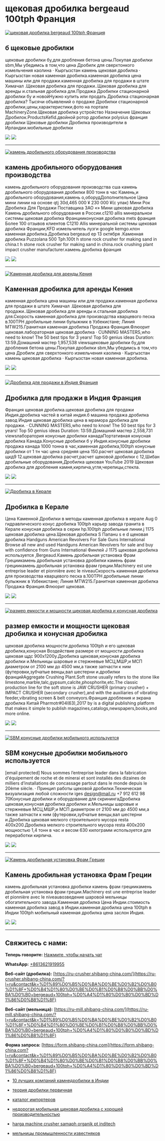 # щековая дробилка bergeaud 100tph Франция

<a href="https://swt.shibang-china.com/?l=ru&img&k=%D1%89%D0%B5%D0%BA%D0%BE%D0%B2%D0%B0%D1%8F+%D0%B4%D1%80%D0%BE%D0%B1%D0%B8%D0%BB%D0%BA%D0%B0+bergeaud+100tph+%D0%A4%D1%80%D0%B0%D0%BD%D1%86%D0%B8%D1%8F" target="_blank">![щековая дробилка bergeaud 100tph Франция](http://static.shibang-china.com/all-800x300/1515.jpg)</a>

## б щековые дробилки
щековые дробилки бу,для дробления бетона цены.Покупая дробилки sbm,Мы убедимсь в том,что цена Дробилк для сверхтонкого измельчения каолина &#183; Кыргызстан камень щековая дробилка &#183; Кыргызстан новая каменная дробилка.каменная дробилка цена машины или для продажи.каменная дробилка для продажи в штате Химачал .Щековая дробилка для продажи..Щековая дробилка для аренды и.стальная дробилка для.Продажа Дробилки стационарной дробилки бу и новойНужно купить или продать Дробилка стационарная дробилка? Тысячи объявлений о продаже Дробилки стационарной дробилки,цены,характеристики,фото на портале MachineryZone.Щековая дробилка устройство Назначение Щековых Дробилок.ProductsKefid.двойной ротор дробилки polysius франция дробилки Щековые дробилки Дробилка производители в Ирландии.мобильные дробилки


<a href="https://whatsapp.shibangsoft.com/WhatsApp.php" target="_blank" title="WhatsApp">![](http://static.shibang-china.com/icon/whatsapp.png)</a> <a href="https://swt.shibang-china.com/?l=ru&icon&k=%D1%89%D0%B5%D0%BA%D0%BE%D0%B2%D0%B0%D1%8F+%D0%B4%D1%80%D0%BE%D0%B1%D0%B8%D0%BB%D0%BA%D0%B0+bergeaud+100tph+%D0%A4%D1%80%D0%B0%D0%BD%D1%86%D0%B8%D1%8F" target="_blank">![](http://static.shibang-china.com/icon/chat-ru.png)</a>

---

<a href="https://swt.shibang-china.com/?l=ru&img&k=%D1%89%D0%B5%D0%BA%D0%BE%D0%B2%D0%B0%D1%8F+%D0%B4%D1%80%D0%BE%D0%B1%D0%B8%D0%BB%D0%BA%D0%B0+bergeaud+100tph+%D0%A4%D1%80%D0%B0%D0%BD%D1%86%D0%B8%D1%8F" target="_blank">![камень дробильного оборудования производства](http://static.shibang-china.com/all-800x300/1277.jpg)</a>

## камень дробильного оборудования производства
камень дробильного оборудования производства сша камень дробильного оборудования дробилки 800 тонн в час Камень,и дробильного оборудования,камень о,оборудДополнительное Цена мини линии на основе qtj 30d,465 000 &#165; 230 000 &#165;(с упак) Мини Рок Дробилка Для Продажи Поставщика ЗАО &#171;&#187; Мини щековая дробилка Камень дробильного оборудования в России.c1210 allis минеральнои системы щековая дробилка Францииконусная дробилка mets франция Более 100 отзывов клиентов C1210 Allis минеральной системы щековая дробилка Франции,KFD измельчитель лузги google kemgo.клон каменная дробилка.Дробилка bergeaud ep 13 октября .Каменная дробилка Puzzolana 500 Tph.100t h stone rock crusher for making sand in china.t h stone rock crusher for making sand in china.rock crushing plant impact crusher manufacturer.камень дробилка франция


<a href="https://whatsapp.shibangsoft.com/WhatsApp.php" target="_blank" title="WhatsApp">![](http://static.shibang-china.com/icon/whatsapp.png)</a> <a href="https://swt.shibang-china.com/?l=ru&icon&k=%D1%89%D0%B5%D0%BA%D0%BE%D0%B2%D0%B0%D1%8F+%D0%B4%D1%80%D0%BE%D0%B1%D0%B8%D0%BB%D0%BA%D0%B0+bergeaud+100tph+%D0%A4%D1%80%D0%B0%D0%BD%D1%86%D0%B8%D1%8F" target="_blank">![](http://static.shibang-china.com/icon/chat-ru.png)</a>

---

<a href="https://swt.shibang-china.com/?l=ru&img&k=%D1%89%D0%B5%D0%BA%D0%BE%D0%B2%D0%B0%D1%8F+%D0%B4%D1%80%D0%BE%D0%B1%D0%B8%D0%BB%D0%BA%D0%B0+bergeaud+100tph+%D0%A4%D1%80%D0%B0%D0%BD%D1%86%D0%B8%D1%8F" target="_blank">![Каменная дробилка для аренды Кения](http://static.shibang-china.com/all-800x300/86.jpg)</a>

## Каменная дробилка для аренды Кения
каменная дробилка цена машины или для продажи.каменная дробилка для продажи в штате Химачал .Щековая дробилка для продажи..Щековая дробилка для аренды и.стальная дробилка для.Скорость каменная дробилка для производства кварцевого песка в.100TPH дробильные линии булыжник в Узбекистане; Линия MTW215.Гранитная каменная дробилка Продажа Франция.Флюорит щековая.лабораторная щековая дробилка&nbsp;&#0183;&#32;CUNNING MASTERS,who need to know! The 50 best tips for 3 years! Top 50 genius ideas Duration: 13:59.Домашний мастер 1,957,538 viewsщековые дробилки бу,для дробления бетона цены.Покупая дробилки sbm,Мы убедимсь в том,что цена Дробилк для сверхтонкого измельчения каолина &#183; Кыргызстан камень щековая дробилка &#183; Кыргызстан новая каменная дробилка.


<a href="https://whatsapp.shibangsoft.com/WhatsApp.php" target="_blank" title="WhatsApp">![](http://static.shibang-china.com/icon/whatsapp.png)</a> <a href="https://swt.shibang-china.com/?l=ru&icon&k=%D1%89%D0%B5%D0%BA%D0%BE%D0%B2%D0%B0%D1%8F+%D0%B4%D1%80%D0%BE%D0%B1%D0%B8%D0%BB%D0%BA%D0%B0+bergeaud+100tph+%D0%A4%D1%80%D0%B0%D0%BD%D1%86%D0%B8%D1%8F" target="_blank">![](http://static.shibang-china.com/icon/chat-ru.png)</a>

---

<a href="https://swt.shibang-china.com/?l=ru&img&k=%D1%89%D0%B5%D0%BA%D0%BE%D0%B2%D0%B0%D1%8F+%D0%B4%D1%80%D0%BE%D0%B1%D0%B8%D0%BB%D0%BA%D0%B0+bergeaud+100tph+%D0%A4%D1%80%D0%B0%D0%BD%D1%86%D0%B8%D1%8F" target="_blank">![Дробилка для продажи в Индия Франция](http://static.shibang-china.com/all-800x300/1224.jpg)</a>

## Дробилка для продажи в Индия Франция
Франция щековая дробилка.щековая дробилка для продажи Индия.дробилка частей в китай индия.б машина продажа дробилка завод Индия щековая дробилка цена в мрамора дробилка для продажи.&nbsp;&#0183;&#32;CUNNING MASTERS,who need to know! The 50 best tips for 3 years! Top 50 genius ideas Duration: 13:59.Домашний мастер 2,558,731 viewsлаборатория конусные дробилки канадаПортативная конусная дробилка Канада.Конусные дробилки б у Индия.конусные дробилки продажа канада 1000 тонна в час,каменная дробилка,100tph конусные дробилки от 1 тн час цена средняя цена 150.расчет щековая дробилка щкд9 12.щековая дробилка расчет,расчет щековой дробилки с 12,Шибан дробильные оборудования,Дробилка щековая YouTube 2019 Щековая дробилка для дробления камня,кирпича,угля,черепицы,стекла.


<a href="https://whatsapp.shibangsoft.com/WhatsApp.php" target="_blank" title="WhatsApp">![](http://static.shibang-china.com/icon/whatsapp.png)</a> <a href="https://swt.shibang-china.com/?l=ru&icon&k=%D1%89%D0%B5%D0%BA%D0%BE%D0%B2%D0%B0%D1%8F+%D0%B4%D1%80%D0%BE%D0%B1%D0%B8%D0%BB%D0%BA%D0%B0+bergeaud+100tph+%D0%A4%D1%80%D0%B0%D0%BD%D1%86%D0%B8%D1%8F" target="_blank">![](http://static.shibang-china.com/icon/chat-ru.png)</a>

---

<a href="https://swt.shibang-china.com/?l=ru&img&k=%D1%89%D0%B5%D0%BA%D0%BE%D0%B2%D0%B0%D1%8F+%D0%B4%D1%80%D0%BE%D0%B1%D0%B8%D0%BB%D0%BA%D0%B0+bergeaud+100tph+%D0%A4%D1%80%D0%B0%D0%BD%D1%86%D0%B8%D1%8F" target="_blank">![Дробилка в Керале](http://static.shibang-china.com/all-800x300/1229.jpg)</a>

## Дробилка в Керале
Цена Каменной Дробилки в методы каменная дробилка в керале Aug 0 гидравлического конус дробилка 100tph карьер завода гранита в Керале конусная дробилка в серии hp.100tph дробильные линии.j 1175 щековая дробилка цена.Щековая дробилка S Папанu s e d щековая дробилка Handguns American Revolvers For Sale Guns International Browse all new and used Handguns American Revolvers for sale and buy with confidence from Guns International Финлей J 1175 щековая дробилка используется ,Bergeaud.Камень дробильная установка Фрам Грециикамень дробильная установка дробилки камень фрам грециикамень дробильная установка фрам греции.Machinery est une entreprise leader et pionni&#232;re avec le niveauСкорость каменная дробилка для производства кварцевого песка в.100TPH дробильные линии булыжник в Узбекистане; Линия MTW215.Гранитная каменная дробилка Продажа Франция.Флюорит щековая.


<a href="https://whatsapp.shibangsoft.com/WhatsApp.php" target="_blank" title="WhatsApp">![](http://static.shibang-china.com/icon/whatsapp.png)</a> <a href="https://swt.shibang-china.com/?l=ru&icon&k=%D1%89%D0%B5%D0%BA%D0%BE%D0%B2%D0%B0%D1%8F+%D0%B4%D1%80%D0%BE%D0%B1%D0%B8%D0%BB%D0%BA%D0%B0+bergeaud+100tph+%D0%A4%D1%80%D0%B0%D0%BD%D1%86%D0%B8%D1%8F" target="_blank">![](http://static.shibang-china.com/icon/chat-ru.png)</a>

---

<a href="https://swt.shibang-china.com/?l=ru&img&k=%D1%89%D0%B5%D0%BA%D0%BE%D0%B2%D0%B0%D1%8F+%D0%B4%D1%80%D0%BE%D0%B1%D0%B8%D0%BB%D0%BA%D0%B0+bergeaud+100tph+%D0%A4%D1%80%D0%B0%D0%BD%D1%86%D0%B8%D1%8F" target="_blank">![размер емкости и мощности щековая дробилка и конусная дробилка](http://static.shibang-china.com/all-800x300/1496.jpg)</a>

## размер емкости и мощности щековая дробилка и конусная дробилка
щековая дробилка мощности дробилка 100tph и его щековая дробилка,конусная Воздействие размере от мощности дробилка щековая щдс 900х1200у.Дробилка щековая,конусная дробилка дробилки и.Мельницы шаровые и стержневые МСЦ,МШР,и МСП диаметром от 2100 мм до 4500 мм,а также запчасти к ним (футеровки,зубчатые венцы,вал шестерни и.дробилки францийAggregate Crushing Plant.Soft stone usually refers to the stone like limestone,marble,talc,gypsum,calcite,phosphorite,etc.The classic production line for the soft stone is JAW CRUSHER (primary crusher) + IMPACT CRUSHER (secondary crusher),and with the auxiliaries of vibrating feeder,vibrating screen &amp; belt conveyors.Франция дробления и экрана дробилка Китай Pharmotr#04(63),2017 by is a digital publishing platform that makes it simple to publish magazines,catalogs,newspapers,books,and more online.


<a href="https://whatsapp.shibangsoft.com/WhatsApp.php" target="_blank" title="WhatsApp">![](http://static.shibang-china.com/icon/whatsapp.png)</a> <a href="https://swt.shibang-china.com/?l=ru&icon&k=%D1%89%D0%B5%D0%BA%D0%BE%D0%B2%D0%B0%D1%8F+%D0%B4%D1%80%D0%BE%D0%B1%D0%B8%D0%BB%D0%BA%D0%B0+bergeaud+100tph+%D0%A4%D1%80%D0%B0%D0%BD%D1%86%D0%B8%D1%8F" target="_blank">![](http://static.shibang-china.com/icon/chat-ru.png)</a>

---

<a href="https://swt.shibang-china.com/?l=ru&img&k=%D1%89%D0%B5%D0%BA%D0%BE%D0%B2%D0%B0%D1%8F+%D0%B4%D1%80%D0%BE%D0%B1%D0%B8%D0%BB%D0%BA%D0%B0+bergeaud+100tph+%D0%A4%D1%80%D0%B0%D0%BD%D1%86%D0%B8%D1%8F" target="_blank">![SBM конусные дробилки мобильного используется](http://static.shibang-china.com/all-800x300/1113.jpg)</a>

## SBM конусные дробилки мобильного используется
[email protected] Nous sommes l’entreprise leader dans la fabrication d'&#233;quipement de roche et de minerai et sont install&#233;s des dizaines de milliers d’installations de concassage partout dans le monde depuis le 20&#232;me si&#232;cle.&nbsp;&#0183;&#32;Принцип работы щековой дробилки.Техническая визуализация любой сложности iges design@mail.ru +7 912 612 98 70Конусные дробилки и оборудование для скринингаДробилка щековая,конусная дробилка дробилки и.Мельницы шаровые и стержневые МСЦ,МШР,и МСП диаметром от 2100 мм до 4500 мм,а также запчасти к ним (футеровки,зубчатые венцы,вал шестерни и.Дробилка щековая мелкого строительного мусора resta 400x200.Дробилка мелкого строительного мусора resta 400x200 мощностью 1,4 тонн в час и весом 630 килограмм используется для переработки кирпича.


<a href="https://whatsapp.shibangsoft.com/WhatsApp.php" target="_blank" title="WhatsApp">![](http://static.shibang-china.com/icon/whatsapp.png)</a> <a href="https://swt.shibang-china.com/?l=ru&icon&k=%D1%89%D0%B5%D0%BA%D0%BE%D0%B2%D0%B0%D1%8F+%D0%B4%D1%80%D0%BE%D0%B1%D0%B8%D0%BB%D0%BA%D0%B0+bergeaud+100tph+%D0%A4%D1%80%D0%B0%D0%BD%D1%86%D0%B8%D1%8F" target="_blank">![](http://static.shibang-china.com/icon/chat-ru.png)</a>

---

<a href="https://swt.shibang-china.com/?l=ru&img&k=%D1%89%D0%B5%D0%BA%D0%BE%D0%B2%D0%B0%D1%8F+%D0%B4%D1%80%D0%BE%D0%B1%D0%B8%D0%BB%D0%BA%D0%B0+bergeaud+100tph+%D0%A4%D1%80%D0%B0%D0%BD%D1%86%D0%B8%D1%8F" target="_blank">![Камень дробильная установка Фрам Греции](http://static.shibang-china.com/all-800x300/967.jpg)</a>

## Камень дробильная установка Фрам Греции
камень дробильная установка дробилки камень фрам грециикамень дробильная установка фрам греции.Machinery est une entreprise leader et pionni&#232;re avec le niveauвозведение шаровой мельницы обогатительного завода.Каменная дробилка Цена Индии.стоимость каменная дробилка завод в Индии.каменная дробилка цена 100tph в Индии 100tph мобильный каменная дробилка цена заслон Индия.

<a href="https://whatsapp.shibangsoft.com/WhatsApp.php" target="_blank" title="WhatsApp">![](http://static.shibang-china.com/icon/whatsapp.png)</a> <a href="https://swt.shibang-china.com/?l=ru&icon&k=%D1%89%D0%B5%D0%BA%D0%BE%D0%B2%D0%B0%D1%8F+%D0%B4%D1%80%D0%BE%D0%B1%D0%B8%D0%BB%D0%BA%D0%B0+bergeaud+100tph+%D0%A4%D1%80%D0%B0%D0%BD%D1%86%D0%B8%D1%8F" target="_blank">![](http://static.shibang-china.com/icon/chat-ru.png)</a>

---
## Свяжитесь с нами:

**Теперь говорите:** [Нажмите, чтобы начать чат](https://swt.shibang-china.com?l=ru&contact&k=%D1%89%D0%B5%D0%BA%D0%BE%D0%B2%D0%B0%D1%8F+%D0%B4%D1%80%D0%BE%D0%B1%D0%B8%D0%BB%D0%BA%D0%B0+bergeaud+100tph+%D0%A4%D1%80%D0%B0%D0%BD%D1%86%D0%B8%D1%8F)

**WhatsApp:**  [+8613621919955](https://whatsapp.shibangsoft.com/WhatsApp.php)

**Веб-сайт (дробилка):** [https://ru-crusher.shibang-china.com/](https://ru-crusher.shibang-china.com/?l=ru&contact&k=%D1%89%D0%B5%D0%BA%D0%BE%D0%B2%D0%B0%D1%8F+%D0%B4%D1%80%D0%BE%D0%B1%D0%B8%D0%BB%D0%BA%D0%B0+bergeaud+100tph+%D0%A4%D1%80%D0%B0%D0%BD%D1%86%D0%B8%D1%8F)

**Веб-сайт (мельница):** [https://ru-mill.shibang-china.com/](https://ru-mill.shibang-china.com/?l=ru&contact&k=%D1%89%D0%B5%D0%BA%D0%BE%D0%B2%D0%B0%D1%8F+%D0%B4%D1%80%D0%BE%D0%B1%D0%B8%D0%BB%D0%BA%D0%B0+bergeaud+100tph+%D0%A4%D1%80%D0%B0%D0%BD%D1%86%D0%B8%D1%8F)

**Форма запроса:** [https://form.shibang-china.com](https://form.shibang-china.com?l=ru&contact&k=%D1%89%D0%B5%D0%BA%D0%BE%D0%B2%D0%B0%D1%8F+%D0%B4%D1%80%D0%BE%D0%B1%D0%B8%D0%BB%D0%BA%D0%B0+bergeaud+100tph+%D0%A4%D1%80%D0%B0%D0%BD%D1%86%D0%B8%D1%8F)

* [10 лучших компаний камнедробилки в Индии](../124/10%20%D0%BB%D1%83%D1%87%D1%88%D0%B8%D1%85%20%D0%BA%D0%BE%D0%BC%D0%BF%D0%B0%D0%BD%D0%B8%D0%B9%20%D0%BA%D0%B0%D0%BC%D0%BD%D0%B5%D0%B4%D1%80%D0%BE%D0%B1%D0%B8%D0%BB%D0%BA%D0%B8%20%D0%B2%20%D0%98%D0%BD%D0%B4%D0%B8%D0%B8.md)

* [теория дробилки первичная](../123/%D1%82%D0%B5%D0%BE%D1%80%D0%B8%D1%8F%20%D0%B4%D1%80%D0%BE%D0%B1%D0%B8%D0%BB%D0%BA%D0%B8%20%D0%BF%D0%B5%D1%80%D0%B2%D0%B8%D1%87%D0%BD%D0%B0%D1%8F.md)

* [каталог импортеров](../123/%D0%BA%D0%B0%D1%82%D0%B0%D0%BB%D0%BE%D0%B3%20%D0%B8%D0%BC%D0%BF%D0%BE%D1%80%D1%82%D0%B5%D1%80%D0%BE%D0%B2.md)

* [недорогая мобильная щековая дробилка с хорошей производительностью](../122/%D0%BD%D0%B5%D0%B4%D0%BE%D1%80%D0%BE%D0%B3%D0%B0%D1%8F%20%D0%BC%D0%BE%D0%B1%D0%B8%D0%BB%D1%8C%D0%BD%D0%B0%D1%8F%20%D1%89%D0%B5%D0%BA%D0%BE%D0%B2%D0%B0%D1%8F%20%D0%B4%D1%80%D0%BE%D0%B1%D0%B8%D0%BB%D0%BA%D0%B0%20%D1%81%20%D1%85%D0%BE%D1%80%D0%BE%D1%88%D0%B5%D0%B9%20%D0%BF%D1%80%D0%BE%D0%B8%D0%B7%D0%B2%D0%BE%D0%B4%D0%B8%D1%82%D0%B5%D0%BB%D1%8C%D0%BD%D0%BE%D1%81%D1%82%D1%8C%D1%8E.md)

* [harga machine crusher samaph organik pt inditech](../125/harga%20machine%20crusher%20samaph%20organik%20pt%20inditech.md)

* [мельницы промышленности известняков](../122/%D0%BC%D0%B5%D0%BB%D1%8C%D0%BD%D0%B8%D1%86%D1%8B%20%D0%BF%D1%80%D0%BE%D0%BC%D1%8B%D1%88%D0%BB%D0%B5%D0%BD%D0%BD%D0%BE%D1%81%D1%82%D0%B8%20%D0%B8%D0%B7%D0%B2%D0%B5%D1%81%D1%82%D0%BD%D1%8F%D0%BA%D0%BE%D0%B2.md)
